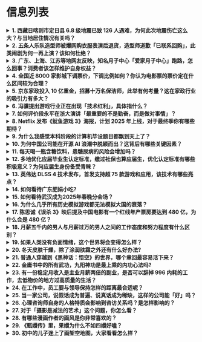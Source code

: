 # 信息列表

<details>
<summary><b>1. 西藏日喀则市定日县 6.8 级地震已致 126 人遇难，为何此次地震伤亡这么大？与当地居住情况有关吗？</b></summary>

- **地址**: [传送门](https://www.zhihu.com/question/8970774216)
- **热度**: 717 万热度
- **摘抄**: 记者7日从日喀则市委宣传部获悉，经初步排查，截至19时，定日县地震已造成126人...

<img src="https://picx.zhimg.com/80/v2-8e3ccb7ac0e9ad42d14105a237a445bc_1440w.webp?source=1def8aca" alt="略缩图" width="200" />
</details>

<details>
<summary><b>2. 五条人乐队造型师被爆网购衣服表演后退货，造型师道歉「已联系回购」，此类闹剧为何一再上演？该如何杜绝？</b></summary>

- **地址**: [传送门](https://www.zhihu.com/question/8988003742)
- **热度**: 522 万热度
- **摘抄**: 1月7日，某品牌公关在社交平台称，五条人团队某造型师在该品牌官方旗舰店买衣服，演...

<img src="https://picx.zhimg.com/80/v2-ca2316bd619677800920236c9a056cc7_1440w.webp?source=1def8aca" alt="略缩图" width="200" />
</details>

<details>
<summary><b>3. 广东、上海、江苏等地网友反映，知名月子中心「爱家月子中心」跑路，怎么回事？消费者该怎样维护自身权益？</b></summary>

- **地址**: [传送门](https://www.zhihu.com/question/8981748575)
- **热度**: 280 万热度
- **摘抄**: 1月7日，广东、上海、江苏等地有网友反映，爱家月子中心一夜之间人去楼空。 据陕视...

<img src="https://pic1.zhimg.com/80/v2-7d844a83e898c2c9e4513430e7d782a7_1440w.webp?source=1def8aca" alt="略缩图" width="200" />
</details>

<details>
<summary><b>4. 全国近 8000 家影城下调票价，下调比例如何？你认为电影票的票价定在什么区间较为合理？</b></summary>

- **地址**: [传送门](https://www.zhihu.com/question/8941824245)
- **热度**: 213 万热度
- **摘抄**: 近日，部分影片调整票价，最低可至 19.9 元每人次。一家影院负责人称，降低发行...

<img src="https://picx.zhimg.com/80/v2-9d6c39f396fb27f1598691794f451954_1440w.webp?source=1def8aca" alt="略缩图" width="200" />
</details>

<details>
<summary><b>5. 京东家政投入 10 亿重金，招募十万名保洁师，此举有何考量？这在家政行业的吸引力有多大？</b></summary>

- **地址**: [传送门](https://www.zhihu.com/question/8944712977)
- **热度**: 170 万热度
- **摘抄**: 1月7日，京东家政发布十万人招募计划，面向百县干镇招募10万名保洁师。10亿元重...

<img src="https://pica.zhimg.com/80/v2-20d591916792f374d798383d601350f5_1440w.webp?source=1def8aca" alt="略缩图" width="200" />
</details>

<details>
<summary><b>6. 冯骥提出游戏行业正在出现「技术红利」，具体指什么？</b></summary>

- **地址**: [传送门](https://www.zhihu.com/question/8956709083)
- **热度**: 147 万热度
- **摘抄**: 冯骥在采访中提到「随着整个软件工业的发展，会出现一些商业引擎，附带了非常多成熟的...

<img src="https://pic2.zhimg.com/50/v2-a4bb0e678e5c3a3f34d6cd00d1c13a59_b.jpg" alt="略缩图" width="200" />
</details>

<details>
<summary><b>7. 如何评价段永平在浙大演讲「最重要的不是勤奋，而是做对事情」？</b></summary>

- **地址**: [传送门](https://www.zhihu.com/question/8932527426)
- **热度**: 116 万热度
- **摘抄**: 赚快钱和赚慢钱有什么区别？https://baijiahao.baidu.com...

<img src="https://pic1.zhimg.com/80/v2-6ee97a6f429997f38bed27d7714498fb_1440w.jpg" alt="略缩图" width="200" />
</details>

<details>
<summary><b>8. Netflix 发布《鱿鱼游戏 3》海报，计划 2025 年上线，对于最终季你有哪些期待？</b></summary>

- **地址**: [传送门](https://www.zhihu.com/question/8523409683)
- **热度**: 115 万热度
- **摘抄**: [图片]

<img src="https://pic2.zhimg.com/50/v2-05eb07d554581637f88bfd57dc1d9d29_b.jpg" alt="略缩图" width="200" />
</details>

<details>
<summary><b>9. 为什么我感觉本科阶段的计算机毕设题目都飘到天上了？</b></summary>

- **地址**: [传送门](https://www.zhihu.com/question/3888908085)
- **热度**: 103 万热度
- **摘抄**: 其实本科阶段无非就是学些基础的东西，很多身边很多计算机同学平时都没怎么学过技术的...

<img src="https://pic1.zhimg.com/v2-111695ade8979fe1659fadf99bbb2344_1440w.png" alt="略缩图" width="200" />
</details>

<details>
<summary><b>10. 为何中国公司能在开源 AI 浪潮中脱颖而出？这背后有哪些关键因素？</b></summary>

- **地址**: [传送门](https://www.zhihu.com/question/8835580258)
- **热度**: 101 万热度
- **摘抄**: Hello, everyone on Zhihu! This is Julien...

<img src="https://pic1.zhimg.com/80/v2-3290adc91b43c5b1c0688779b3beb1c0_720w.png" alt="略缩图" width="200" />
</details>

<details>
<summary><b>11. 每天喝一瓶含糖饮料，患糖尿病的风险会增加吗？</b></summary>

- **地址**: [传送门](https://www.zhihu.com/question/619063952)
- **热度**: 99 万热度
- **摘抄**: 

<img src="https://pic1.zhimg.com/80/v2-f2b97cd5015a371a5862601d7b0ae5a9_1440w.webp?source=1def8aca" alt="略缩图" width="200" />
</details>

<details>
<summary><b>12. 多地优化应届毕业生认定标准，缴过社保也算应届生，优化认定标准有哪些积极意义？为何应届生身份备受青睐？</b></summary>

- **地址**: [传送门](https://www.zhihu.com/question/8844905918)
- **热度**: 90 万热度
- **摘抄**: 缴纳过社保仍被认定为“应届毕业生”？这个可以有！ “如果毕业时，对应届毕业生的相...

<img src="https://pic1.zhimg.com/80/v2-c7b1caff37d014944fa9c408d82ed62a_1440w.webp?source=1def8aca" alt="略缩图" width="200" />
</details>

<details>
<summary><b>13. 英伟达 DLSS 4 技术发布，首发支持超 75 款游戏和应用，该技术有哪些亮点？</b></summary>

- **地址**: [传送门](https://www.zhihu.com/question/8950644059)
- **热度**: 88 万热度
- **摘抄**: IT之家1 月 7 日消息，英伟达今日在CES 2025上推出了新一代 DLSS...

<img src="https://picx.zhimg.com/50/v2-b76c4435976823534e8b3f8f3daeb3d3_b.jpg" alt="略缩图" width="200" />
</details>

<details>
<summary><b>14. 如何看待广东肥娟小吃?</b></summary>

- **地址**: [传送门](https://www.zhihu.com/question/8541462754)
- **热度**: 87 万热度
- **摘抄**: 她会成为学生的白月光吗

<img src="https://pic1.zhimg.com/80/v2-823ed5c6f270033b891ff5055be0b118_720w.webp?source=1def8aca" alt="略缩图" width="200" />
</details>

<details>
<summary><b>15. 如何看待武汉成为2025年春晚分会场？</b></summary>

- **地址**: [传送门](https://www.zhihu.com/question/8872891010)
- **热度**: 86 万热度
- **摘抄**: 恭喜2025年武汉首次成为央视春晚分会场之一！关于武汉首次成为央视春晚分会场，且...

<img src="https://pica.zhimg.com/50/v2-6b39369a69f2a0f52c268745eb4c4d1a_b.jpg" alt="略缩图" width="200" />
</details>

<details>
<summary><b>16. 为什么几乎所有历史模拟游戏都无法模拟大国的衰落？</b></summary>

- **地址**: [传送门](https://www.zhihu.com/question/8906701443)
- **热度**: 86 万热度
- **摘抄**: 比如文明，欧陆，十字军，维多利亚，全面战争等等，国家的发展几乎都是滚雪球式的，强...

<img src="https://pica.zhimg.com/80/v2-215eda329a4e6397ef6a553b55ffbede_1440w.webp" alt="略缩图" width="200" />
</details>

<details>
<summary><b>17. 陈思诚《误杀 3》映后提及中国电影有一个红线年产票房要达到 480 亿，为什么会是 480 亿？</b></summary>

- **地址**: [传送门](https://www.zhihu.com/question/8640566930)
- **热度**: 86 万热度
- **摘抄**: 来源回答： 作为系列电影，《误杀 3》有哪些内核的延续与思路的创新？

<img src="https://picx.zhimg.com/80/v2-83a1548aff0d7eb95ae261bcb0291ebd_1440w.webp?source=2c26e567" alt="略缩图" width="200" />
</details>

<details>
<summary><b>18. 月薪五千内的男人与月薪过万的男人之间的工作态度和努力程度有什么区别？</b></summary>

- **地址**: [传送门](https://www.zhihu.com/question/7921602177)
- **热度**: 86 万热度
- **摘抄**: 

<img src="https://pic3.zhimg.com/50/v2-8fee6df3057b7325c84163416b6e2736_b.jpg" alt="略缩图" width="200" />
</details>

<details>
<summary><b>19. 如果人类没有负面情绪，这个世界将会变得怎么样？</b></summary>

- **地址**: [传送门](https://www.zhihu.com/question/8880652287)
- **热度**: 86 万热度
- **摘抄**: 

<img src="https://pic3.zhimg.com/50/v2-9b5dbb24f81e6cd443f2aa37d055e952_b.jpg" alt="略缩图" width="200" />
</details>

<details>
<summary><b>20. 冬天皮肤干燥，除了涂润肤霜之外还有什么好办法?</b></summary>

- **地址**: [传送门](https://www.zhihu.com/question/6450207622)
- **热度**: 84 万热度
- **摘抄**: 

<img src="https://pic1.zhimg.com/50/v2-c18ac7c6f7e155637a07ec1b47e170a0_b.jpg" alt="略缩图" width="200" />
</details>

<details>
<summary><b>21. 普通人穿越到《黑神话：悟空》的世界，哪个章回最容易活下来？</b></summary>

- **地址**: [传送门](https://www.zhihu.com/question/8773699372)
- **热度**: 83 万热度
- **摘抄**: 说说你的看法

<img src="https://pic1.zhimg.com/50/v2-bc89d29724e30d00368e6ece625fa8de_b.jpg" alt="略缩图" width="200" />
</details>

<details>
<summary><b>22. 金庸书中的所有武功，九阳神功是最上乘的内功心法吗?</b></summary>

- **地址**: [传送门](https://www.zhihu.com/question/8496320517)
- **热度**: 71 万热度
- **摘抄**: 

<img src="https://pic3.zhimg.com/50/v2-93cb4ccbde4cd35b5d12697919faad62_b.jpg" alt="略缩图" width="200" />
</details>

<details>
<summary><b>23. 有一份稳定月收入是主业月薪两倍的副业，是否可以辞掉 996 内耗的工作，去低物价的地方过高质量的生活？</b></summary>

- **地址**: [传送门](https://www.zhihu.com/question/8675693293)
- **热度**: 63 万热度
- **摘抄**: 

<img src="https://pic1.zhimg.com/50/v2-7a4b89e74328c234bfcf18779cb1d40c_b.jpg" alt="略缩图" width="200" />
</details>

<details>
<summary><b>24. 在工作中，员工要与领导保持怎样的距离最合适呢？</b></summary>

- **地址**: [传送门](https://www.zhihu.com/question/8594552053)
- **热度**: 60 万热度
- **摘抄**: 

<img src="https://pic2.zhimg.com/50/v2-da8c2a0e1cbe89ae450073a8daa1b6e5_b.jpg" alt="略缩图" width="200" />
</details>

<details>
<summary><b>25. 当一家公司，说假话成为普遍、说真话成为稀缺，这样的公司能「好」吗？</b></summary>

- **地址**: [传送门](https://www.zhihu.com/question/8502883897)
- **热度**: 59 万热度
- **摘抄**: 

<img src="https://pic4.zhimg.com/50/v2-5e1a2aa56215d0ed179fbecc0fd6709b_b.jpg" alt="略缩图" width="200" />
</details>

<details>
<summary><b>26. 心理咨询师自身的人格特质会影响到咨访关系吗？是怎样影响的？</b></summary>

- **地址**: [传送门](https://www.zhihu.com/question/7195955423)
- **热度**: 59 万热度
- **摘抄**: 

<img src="https://pic3.zhimg.com/50/v2-e790f3e85f7cd115ed9c48459fcf8474_b.jpg" alt="略缩图" width="200" />
</details>

<details>
<summary><b>27. 对于「摄影是减法的艺术」这个问题，你怎么看？</b></summary>

- **地址**: [传送门](https://www.zhihu.com/question/6384087724)
- **热度**: 59 万热度
- **摘抄**: 

<img src="https://pica.zhimg.com/50/v2-f4879631d69ea5066acb693359e07f3c_b.jpg" alt="略缩图" width="200" />
</details>

<details>
<summary><b>28. 有哪些漫画作者的画风是你非常喜欢的？</b></summary>

- **地址**: [传送门](https://www.zhihu.com/question/855462513)
- **热度**: 59 万热度
- **摘抄**: 

<img src="https://pic3.zhimg.com/50/v2-7ae29e86c7c0e88ed65b81211ddc9bba_b.jpg" alt="略缩图" width="200" />
</details>

<details>
<summary><b>29. 《甄嬛传》里，果嬛为什么不如四嬛好嗑？</b></summary>

- **地址**: [传送门](https://www.zhihu.com/question/658146415)
- **热度**: 55 万热度
- **摘抄**: 果郡王本来是典型的白月光人设，比皇帝专一深情得多，但为什么果嬛总显得不如四嬛好嗑...

<img src="https://pic1.zhimg.com/50/v2-1278b2a836ca2358d58d62e16448e95c_b.jpg" alt="略缩图" width="200" />
</details>

<details>
<summary><b>30. 初中的儿子迷上了画架空地图，大家看看怎么样？</b></summary>

- **地址**: [传送门](https://www.zhihu.com/question/8374908651)
- **热度**: 52 万热度
- **摘抄**: 这是他自创的省 还给每个市标上了名字 这是他给省会弇州的城市规划

<img src="https://pic2.zhimg.com/v2-352cad3e83654040b020592ab91c5d1d_1440w.jpeg" alt="略缩图" width="200" />
</details>

